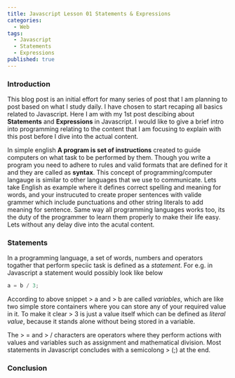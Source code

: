 ```yaml
---
title: Javascript Lesson 01 Statements & Expressions
categories:
  - Web
tags:
  - Javascript
  - Statements
  - Expressions
published: true
---
```

### Introduction

This blog post is an initial effort for many series of post that I am planning to post based on what I study daily. I have chosen to start recaping all basics related to Javascript. Here I am with my 1st post descibing about **Statements** and **Expressions** in Javascript. I would like to give a brief intro into programming relating to the content that I am focusing to explain with this post before I dive into the actual content. 

In simple english **A program is set of instructions** created to guide computers on what task to be performed by them. Though you write a program you need to adhere to rules and valid formats that are defined for it and they are called as **syntax**. This concept of programming/computer langauge is similar to other languages that we use to communicate. Lets take English as example where it defines correct spelling and meaning for words, and your instrucuted to create proper sentences with valide grammer which include punctuations and other string literals to add meaning for sentence. Same way all programming languages works too, its the duty of the programmer to learn them properly to make their life easy. Lets without any delay dive into the acutal content.

### Statements

In a programming language, a set of words, numbers and operators togather that perform speciic task is defined as a _statement_. For e.g. in Javascript a statement would possibly look like below 

```javascript
a = b / 3;
```

According to above snippet > a and > b are called _variables_, which are like two simple store containers where you can store any of your required value in it. To make it clear > 3 is just a value itself which can be defined as _literal value_, because it stands alone without being stored in a variable.

The > = and > / characters are operators where they perform actions with values and variables such as assignment and mathematical division. Most statements in Javascript concludes with a semicolong > (;) at the end. 



### Conclusion
